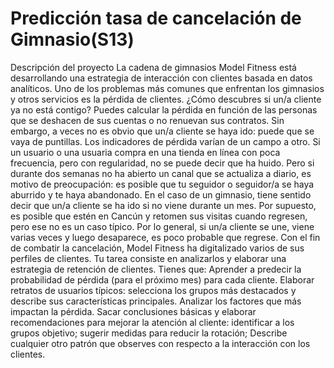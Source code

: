 # Predicción tasa de cancelación de Gimnasio(S13)

Descripción del proyecto La cadena de gimnasios Model Fitness está desarrollando una estrategia de interacción con clientes basada en datos analíticos.
Uno de los problemas más comunes que enfrentan los gimnasios y otros servicios es la pérdida de clientes. ¿Cómo descubres si un/a cliente ya no está contigo? Puedes calcular la pérdida en función de las personas que se deshacen de sus cuentas o no renuevan sus contratos. Sin embargo, a veces no es obvio que un/a cliente se haya ido: puede que se vaya de puntillas.
Los indicadores de pérdida varían de un campo a otro. Si un usuario o una usuaria compra en una tienda en línea con poca frecuencia, pero con regularidad, no se puede decir que ha huido. Pero si durante dos semanas no ha abierto un canal que se actualiza a diario, es motivo de preocupación: es posible que tu seguidor o seguidor/a se haya aburrido y te haya abandonado.
En el caso de un gimnasio, tiene sentido decir que un/a cliente se ha ido si no viene durante un mes. Por supuesto, es posible que estén en Cancún y retomen sus visitas cuando regresen, pero ese no es un caso típico. Por lo general, si un/a cliente se une, viene varias veces y luego desaparece, es poco probable que regrese.
Con el fin de combatir la cancelación, Model Fitness ha digitalizado varios de sus perfiles de clientes. Tu tarea consiste en analizarlos y elaborar una estrategia de retención de clientes.
Tienes que:
Aprender a predecir la probabilidad de pérdida (para el próximo mes) para cada cliente. Elaborar retratos de usuarios típicos: selecciona los grupos más destacados y describe sus características principales. Analizar los factores que más impactan la pérdida. Sacar conclusiones básicas y elaborar recomendaciones para mejorar la atención al cliente: identificar a los grupos objetivo; sugerir medidas para reducir la rotación; Describe cualquier otro patrón que observes con respecto a la interacción con los clientes.
